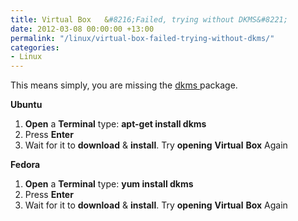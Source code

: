 ```yaml
---
title: Virtual Box   &#8216;Failed, trying without DKMS&#8221;
date: 2012-03-08 00:00:00 +13:00
permalink: "/linux/virtual-box-failed-trying-without-dkms/"
categories:
- Linux
---
```


This means simply, you are missing the <a title="Dynamic Kernel Module Support" href="http://en.wikipedia.org/wiki/Dynamic_Kernel_Module_Support" target="_blank">dkms </a>package.

**Ubuntu**

  1. **Open** a **Terminal** type: **apt-get install dkms**
  2. Press **Enter**
  3. Wait for it to **download** & **install**. Try **opening** **Virtual** **Box** Again

**Fedora**

  1. **Open** a **Terminal** type: **yum install dkms**
  2. Press **Enter**
  3. Wait for it to **download** & **install**. Try **opening** **Virtual** **Box** Again
